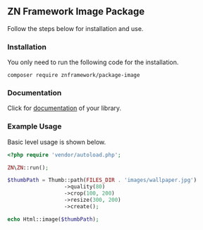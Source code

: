 <h2>ZN Framework Image Package</h2>
<p>
Follow the steps below for installation and use.
</p>

<h3>Installation</h3>
<p>
You only need to run the following code for the installation.
</p>

```
composer require znframework/package-image
```

<h3>Documentation</h3>
<p>
Click for <a href="https://docs.znframework.com/resim-isleme-kutuphaneleri/resim-isleme-kutuphanesi">documentation</a> of your library.
</p>

<h3>Example Usage</h3>
<p>
Basic level usage is shown below.
</p>

```php
<?php require 'vendor/autoload.php';

ZN\ZN::run();

$thumbPath = Thumb::path(FILES_DIR . 'images/wallpaper.jpg')
                  ->quality(80)
                  ->crop(100, 200)
                  ->resize(300, 200)
                  ->create();

echo Html::image($thumbPath);
```